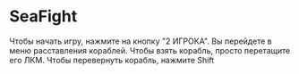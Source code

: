 # SeaFight
Чтобы начать игру, нажмите на кнопку "2 ИГРОКА". Вы перейдете в меню расставления кораблей. Чтобы взять корабль, просто перетащите его ЛКМ. Чтобы перевернуть корабль, нажмите Shift
